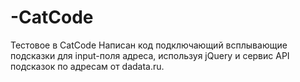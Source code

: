 # -CatCode
Тестовое в CatCode
Написан код подключающий всплывающие подсказки для input-поля адреса, используя jQuery и сервис API подсказок по адресам от dadata.ru.
